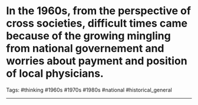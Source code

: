# In the 1960s, from the perspective of cross societies, difficult times came because of the growing mingling from national governement and worries about payment and position of local physicians.
Tags: #thinking #1960s #1970s #1980s #national #historical_general 

---
